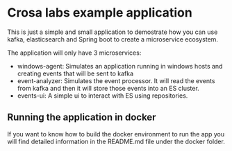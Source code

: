 Crosa labs example application
=================================

This is just a simple and small application to demostrate how you can use kafka, elasticsearch and Spring boot to create
a microservice ecosystem. 

The application will only have 3 microservices:
 - windows-agent: Simulates an application running in windows hosts and creating events that will be sent to kafka
 - event-analyzer: Simulates the event processor. It will read the events from kafka and then it will store those events into an ES cluster.
 - events-ui: A simple ui to interact with ES using repositories.
 

## Running the application in docker

If you want to know how to build the docker environment to run the app you will find detailed information
in the README.md file under the docker folder.
